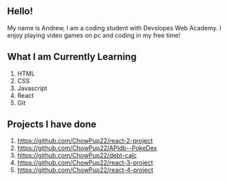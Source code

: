 ## Hello! 

My name is Andrew, I am a coding student with Devslopes Web Academy.
I enjoy playing video games on pc and coding in my free time!

## What I am Currently Learning

1. HTML
2. CSS
3. Javascript
4. React
5. Git

## Projects I have done

1. https://github.com/ChowPup22/react-2-project
2. https://github.com/ChowPup22/APIdb--PokeDex
3. https://github.com/ChowPup22/debt-calc
4. https://github.com/ChowPup22/react-3-project
5. https://github.com/ChowPup22/react-4-project
